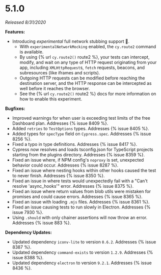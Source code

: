 # 5.1.0

*Released 8/31/2020*

**Features:**

- Introducing *experimental* full network stubbing support 🎉.
  - With `experimentalNetworkMocking` enabled, the `cy.route2` command is available.
  - By using {% url `cy.route2()` route2 %}, your tests can intercept, modify, and wait on any type of HTTP request originating from your app, including `XMLHttpRequest`s, `fetch` requests, beacons, and subresources (like iframes and scripts).
  - Outgoing HTTP requests can be modified before reaching the destination server, and the HTTP response can be intercepted as well before it reaches the browser.
  - See the {% url `cy.route2()` route2 %} docs for more information on how to enable this experiment.

**Bugfixes:**

- Improved warnings for when user is exceeding test limits of the free Dashboard plan. Addresses {% issue 8409 %}.
- Added `retries` to `TestOptions` types. Addresses {% issue 8405 %}.
- Added types for `specType` field on `Cypress.spec`. Addresses {% issue 8256 %}.
- Fixed a typo in type definitions. Addresses {% issue 8417 %}.
- Cypress now resolves and loads tsconfig.json for TypeScript projects starting from the plugins directory. Addresses {% issue 8359 %}.
- Fixed an issue where, if NPM config's `noproxy` is set, unexpected behavior could occur. Addresses {% issue 8287 %}.
- Fixed an issue where nesting hooks within other hooks caused the test to never finish. Addresses {% issue 8350 %}.
- Fixed an issue in where tests would unexpectedly fail with a "Can't resolve 'async_hooks'" error. Addresses {% issue 8375 %}.
- Fixed an issue where return values from blob utils were mistaken for promises and could cause errors. Addresses {% issue 8365 %}.
- Fixed an issue with loading `.mjs` files. Addresses {% issue 8361 %}.
- Fixed an issue causing tests to run slowly in Electron. Addresses {% issue 7930 %}.
- Using `.should` with only chainer assertions will now throw an error. Addresses {% issue 883 %}.

**Dependency Updates:**

- Updated dependency `iconv-lite` to version `0.6.2`. Addresses {% issue 8387 %}.
- Updated dependency `command-exists` to version `1.2.9`. Addresses {% issue 8388 %}.
- Updated dependency `electron` to version `9.2.1`. Addresses {% issue 8436 %}.
